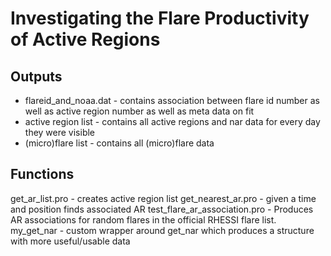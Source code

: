 Investigating the Flare Productivity of Active Regions
======================================================

Outputs
-------

* flareid_and_noaa.dat - contains association between flare id number as well as active region number as well as meta data on fit
* active region list - contains all active regions and nar data for every day they were visible
* (micro)flare list - contains all (micro)flare data

Functions
---------

get_ar_list.pro - creates active region list
get_nearest_ar.pro - given a time and position finds associated AR
test_flare_ar_association.pro - Produces AR associations for random flares in the official RHESSI flare list.
my_get_nar - custom wrapper around get_nar which produces a structure with more useful/usable data

